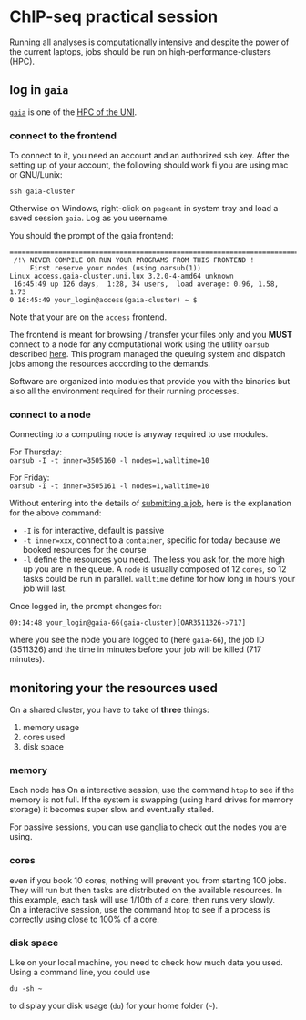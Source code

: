 # ChIP-seq practical session

Running all analyses is computationally intensive and despite the power of the current laptops, jobs should be run on high-performance-clusters (HPC).

## log in `gaia`

[`gaia`](https://hpc.uni.lu/systems/gaia/) is one of the [HPC of the UNI](https://hpc.uni.lu).

### connect to the frontend

To connect to it, you need an account and an authorized ssh key. After the setting up of your account, the following should work fi you are using mac or GNU/Lunix:

```
ssh gaia-cluster
```

Otherwise on Windows, right-click on `pageant` in system tray and load a saved session `gaia`. Log as you username.

You should the prompt of the gaia frontend:
```
===============================================================================
 /!\ NEVER COMPILE OR RUN YOUR PROGRAMS FROM THIS FRONTEND !
     First reserve your nodes (using oarsub(1))
Linux access.gaia-cluster.uni.lux 3.2.0-4-amd64 unknown
 16:45:49 up 126 days,  1:28, 34 users,  load average: 0.96, 1.58, 1.73
0 16:45:49 your_login@access(gaia-cluster) ~ $
```
Note that your are on the `access` frontend.

The frontend is meant for browsing / transfer your files only and you **MUST** connect to a node for any computational work using the utility `oarsub` described [here](https://hpc.uni.lu/users/docs/oar.html). This program managed the queuing system and dispatch jobs among the resources according to the demands.

 Software are organized into modules that provide you with the binaries but also all the environment required for their running processes.

### connect to a node

Connecting to a computing node is anyway required to use modules.

For Thursday:  
`oarsub -I -t inner=3505160 -l nodes=1,walltime=10`

For Friday:  
`oarsub -I -t inner=3505161 -l nodes=1,walltime=10`

Without entering into the details of [submitting a job](https://hpc.uni.lu/users/docs/oar.html#request-hierarchical-resources-with-oarsub), here is the explanation for the above command:

- `-I` is for interactive, default is passive
- `-t inner=xxx`, connect to a `container`, specific for today because we booked resources for the course
- `-l` define the resources you need. The less you ask for, the more high up you are in the queue. A `node` is usually composed of 12 `cores`, so 12 tasks could be run in parallel. `walltime` define for how long in hours your job will last.

Once logged in, the prompt changes for:
```
09:14:48 your_login@gaia-66(gaia-cluster)[OAR3511326->717]
```

where you see the node you are logged to (here `gaia-66`), the job ID (3511326) and the time in minutes before your job will be killed (717 minutes).

## monitoring your the resources used

On a shared cluster, you have to take of **three** things:
1. memory usage
2. cores used
3. disk space

### memory

Each node has
On a interactive session, use the command `htop` to see if the memory is not full. If the system is swapping (using hard drives for memory storage) it becomes super slow and eventually stalled.

For passive sessions, you can use [ganglia](https://hpc.uni.lu/gaia/ganglia/) to check out the nodes you are using.

### cores

even if you book 10 cores, nothing will prevent you from starting 100 jobs. They will run but then tasks are distributed on the available resources. In this example, each task will use 1/10th of a core, then runs very slowly.  
On a interactive session, use the command `htop` to see if a process is correctly using close to 100% of a core.

### disk space

Like on your local machine, you need to check how much data you used.
Using a command line, you could use
```
du -sh ~
```

to display your disk usage (`du`) for your home folder (`~`).
